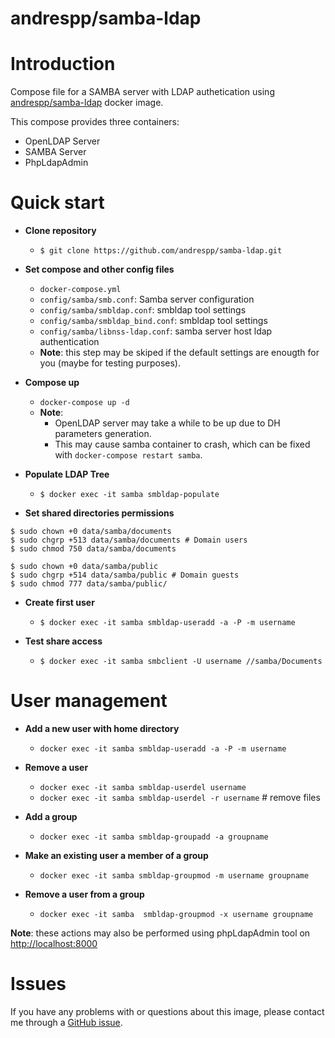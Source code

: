 andrespp/samba-ldap
===================

# Introduction

Compose file for a SAMBA server with LDAP authetication using [andrespp/samba-ldap](https://hub.docker.com/r/andrespp/samba-ldap) docker image.

This compose provides three containers:
* OpenLDAP Server
* SAMBA Server
* PhpLdapAdmin

# Quick start

* **Clone repository**
    * `$ git clone https://github.com/andrespp/samba-ldap.git`


* **Set compose and other config files**
    * `docker-compose.yml`
    * `config/samba/smb.conf`: Samba server configuration
    * `config/samba/smbldap.conf`: smbldap tool settings
    * `config/samba/smbldap_bind.conf`: smbldap tool settings
    * `config/samba/libnss-ldap.conf`: samba server host ldap authentication
    * **Note**: this step may be skiped if the default settings are enougth for you (maybe for testing purposes).


* **Compose up**
    * `docker-compose up -d`
    * **Note**:
        * OpenLDAP server may take a while to be up due to DH parameters generation.
        * This may cause samba container to crash, which can be fixed with `docker-compose restart samba`.


* **Populate LDAP Tree**
    * `$ docker exec -it samba smbldap-populate`


* **Set shared directories permissions**

```
$ sudo chown +0 data/samba/documents
$ sudo chgrp +513 data/samba/documents # Domain users
$ sudo chmod 750 data/samba/documents
```

```
$ sudo chown +0 data/samba/public
$ sudo chgrp +514 data/samba/public # Domain guests
$ sudo chmod 777 data/samba/public/
```


* **Create first user**
    * `$ docker exec -it samba smbldap-useradd -a -P -m username`


* **Test share access**
    * `$ docker exec -it samba smbclient -U username //samba/Documents`


# User management

* **Add a new user with home directory**
    * `docker exec -it samba smbldap-useradd -a -P -m username`


* **Remove a user**
    * `docker exec -it samba smbldap-userdel username`
    * `docker exec -it samba smbldap-userdel -r username` # remove files


* **Add a group**
    * `docker exec -it samba smbldap-groupadd -a groupname`


* **Make an existing user a member of a group**
    * `docker exec -it samba smbldap-groupmod -m username groupname`


* **Remove a user from a group**
    * `docker exec -it samba  smbldap-groupmod -x username groupname`

**Note**: these actions may also be performed using phpLdapAdmin tool on [http://localhost:8000](http://localhost:8000)

# Issues

If you have any problems with or questions about this image, please contact me
through a [GitHub issue](https://github.com/andrespp/docker-samba-ldap/issues).
